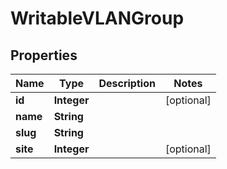 # WritableVLANGroup

## Properties
Name | Type | Description | Notes
------------ | ------------- | ------------- | -------------
**id** | **Integer** |  |  [optional]
**name** | **String** |  | 
**slug** | **String** |  | 
**site** | **Integer** |  |  [optional]
